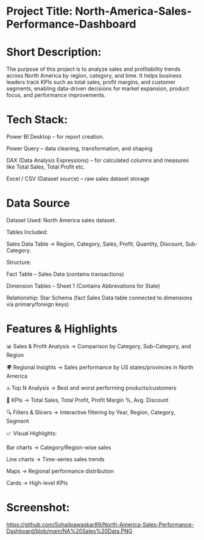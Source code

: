# Project Title: North-America-Sales-Performance-Dashboard

# Short Description:

The purpose of this project is to analyze sales and profitability trends across North America by region, category, and time. It helps business leaders track KPIs such as total sales, profit margins, and customer segments, enabling data-driven decisions for market expansion, product focus, and performance improvements.

# Tech Stack:
Power BI Desktop – for report creation.

Power Query – data cleaning, transformation, and shaping

DAX (Data Analysis Expressions) – for calculated columns and measures like Total Sales, Total Profit etc.

Excel / CSV (Dataset source) – raw sales dataset storage

# Data Source

Dataset Used: North America sales dataset.

Tables Included:

Sales Data Table → Region, Category, Sales, Profit, Quantity, Discount, Sub-Category.

Structure:

Fact Table – Sales Data (contains transactions)

Dimension Tables – Sheet 1 (Contains Abbrevations for State)

Relationship: Star Schema (fact Sales Data table connected to dimensions via primary/foreign keys)

# Features & Highlights

📊 Sales & Profit Analysis → Comparison by Category, Sub-Category, and Region

🌍 Regional Insights → Sales performance by US states/provinces in North America

🔝 Top N Analysis → Best and worst performing products/customers

📌 KPIs → Total Sales, Total Profit, Profit Margin %, Avg. Discount

🔍 Filters & Slicers → Interactive filtering by Year, Region, Category, Segment

📈 Visual Highlights:

Bar charts → Category/Region-wise sales

Line charts → Time-series sales trends

Maps → Regional performance distribution

Cards → High-level KPIs

# Screenshot: 
https://github.com/Sohailpawaskar89/North-America-Sales-Performance-Dashboard/blob/main/NA%20Sales%20Data.PNG
